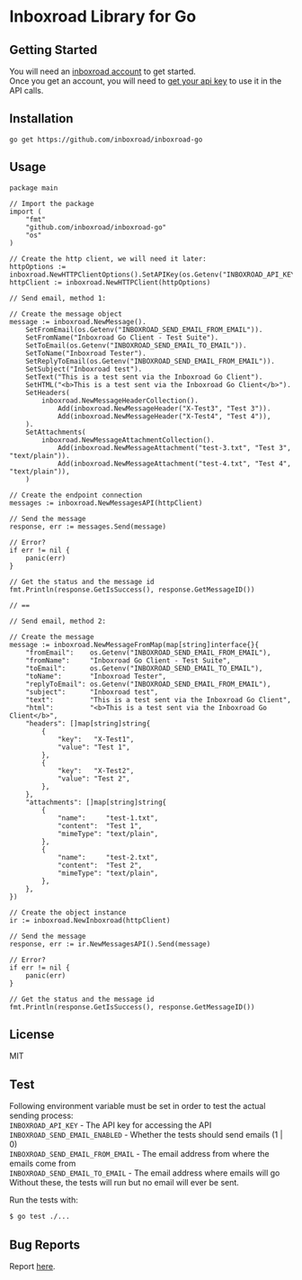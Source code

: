 # Inboxroad Library for Go

## Getting Started
You will need an [inboxroad account](https://www.inboxroad.com) to get started.  
Once you get an account, you will need to [get your api key](https://www.inboxroad.com/)
to use it in the API calls.

## Installation

`go get https://github.com/inboxroad/inboxroad-go`

## Usage

```code
package main 

// Import the package
import (
    "fmt"
	"github.com/inboxroad/inboxroad-go"
	"os"
)

// Create the http client, we will need it later:
httpOptions := inboxroad.NewHTTPClientOptions().SetAPIKey(os.Getenv("INBOXROAD_API_KEY"))
httpClient := inboxroad.NewHTTPClient(httpOptions)

// Send email, method 1: 

// Create the message object
message := inboxroad.NewMessage().
    SetFromEmail(os.Getenv("INBOXROAD_SEND_EMAIL_FROM_EMAIL")).
    SetFromName("Inboxroad Go Client - Test Suite").
    SetToEmail(os.Getenv("INBOXROAD_SEND_EMAIL_TO_EMAIL")).
    SetToName("Inboxroad Tester").
    SetReplyToEmail(os.Getenv("INBOXROAD_SEND_EMAIL_FROM_EMAIL")).
    SetSubject("Inboxroad test").
    SetText("This is a test sent via the Inboxroad Go Client").
    SetHTML("<b>This is a test sent via the Inboxroad Go Client</b>").
    SetHeaders(
        inboxroad.NewMessageHeaderCollection().
            Add(inboxroad.NewMessageHeader("X-Test3", "Test 3")).
            Add(inboxroad.NewMessageHeader("X-Test4", "Test 4")),
    ).
    SetAttachments(
        inboxroad.NewMessageAttachmentCollection().
            Add(inboxroad.NewMessageAttachment("test-3.txt", "Test 3", "text/plain")).
            Add(inboxroad.NewMessageAttachment("test-4.txt", "Test 4", "text/plain")),
    )

// Create the endpoint connection
messages := inboxroad.NewMessagesAPI(httpClient)

// Send the message
response, err := messages.Send(message)

// Error?
if err != nil {
    panic(err)
}

// Get the status and the message id
fmt.Println(response.GetIsSuccess(), response.GetMessageID())

// ==

// Send email, method 2: 

// Create the message 
message := inboxroad.NewMessageFromMap(map[string]interface{}{
    "fromEmail":    os.Getenv("INBOXROAD_SEND_EMAIL_FROM_EMAIL"),
    "fromName":     "Inboxroad Go Client - Test Suite",
    "toEmail":      os.Getenv("INBOXROAD_SEND_EMAIL_TO_EMAIL"),
    "toName":       "Inboxroad Tester",
    "replyToEmail": os.Getenv("INBOXROAD_SEND_EMAIL_FROM_EMAIL"),
    "subject":      "Inboxroad test",
    "text":         "This is a test sent via the Inboxroad Go Client",
    "html":         "<b>This is a test sent via the Inboxroad Go Client</b>",
    "headers": []map[string]string{
        {
            "key":   "X-Test1",
            "value": "Test 1",
        },
        {
            "key":   "X-Test2",
            "value": "Test 2",
        },
    },
    "attachments": []map[string]string{
        {
            "name":     "test-1.txt",
            "content":  "Test 1",
            "mimeType": "text/plain",
        },
        {
            "name":     "test-2.txt",
            "content":  "Test 2",
            "mimeType": "text/plain",
        },
    },
})

// Create the object instance
ir := inboxroad.NewInboxroad(httpClient)

// Send the message
response, err := ir.NewMessagesAPI().Send(message)

// Error?
if err != nil {
    panic(err)
}

// Get the status and the message id
fmt.Println(response.GetIsSuccess(), response.GetMessageID())
```

## License
MIT

## Test
Following environment variable must be set in order to test the actual sending process:  
`INBOXROAD_API_KEY` - The API key for accessing the API  
`INBOXROAD_SEND_EMAIL_ENABLED` - Whether the tests should send emails (1 | 0)  
`INBOXROAD_SEND_EMAIL_FROM_EMAIL` - The email address from where the emails come from  
`INBOXROAD_SEND_EMAIL_TO_EMAIL` - The email address where emails will go  
Without these, the tests will run but no email will ever be sent.

Run the tests with:
```bash
$ go test ./...
``` 

## Bug Reports
Report [here](https://github.com/inboxroad/inboxroad-go/issues).